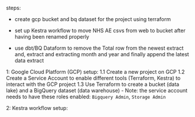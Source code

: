 steps:

- create gcp bucket and bq dataset for the project using terraform

- set up Kestra workflow to move NHS AE csvs from web to bucket after having been renamed properly

- use dbt/BQ Dataform to remove the Total row from the newest extract and, extract and extracting month and year and finally append the latest data extract

1: Google Cloud Platform (GCP) setup:
1.1 Create a new project on GCP
1.2 Create a Service Account to enable different tools (Terraform, Kestra) to interact with the GCP project
1.3 Use Terraform to create a bucket (data lake) and a BigQuery dataset (data warehouse)
    - Note: the service account needs to have these roles enabled: `Bigquery Admin`, `Storage Admin`

2: Kestra workflow setup: